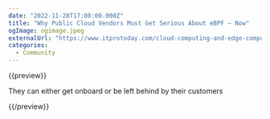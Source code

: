 ```yaml
---
date: "2022-11-28T17:00:00.000Z"
title: "Why Public Cloud Vendors Must Get Serious About eBPF – Now"
ogImage: ogimage.jpeg
externalUrl: "https://www.itprotoday.com/cloud-computing-and-edge-computing/why-public-cloud-vendors-must-get-serious-about-ebpf-now"
categories:
  - Community
---
```


{{preview}}

They can either get onboard or be left behind by their customers

{{/preview}}
